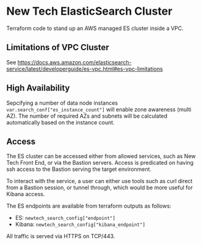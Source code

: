# New Tech ElasticSearch Cluster
Terraform code to stand up an AWS managed ES cluster inside a VPC.

## Limitations of VPC Cluster
See https://docs.aws.amazon.com/elasticsearch-service/latest/developerguide/es-vpc.html#es-vpc-limitations

## High Availability
Sepcifying a number of data node instances `var.search_conf["es_instance_count"]` will enable zone awareness (multi AZ). The number of required AZs and subnets will be calculated automatically based on the instance count.

## Access
The ES cluster can be accessed either from allowed services, such as New Tech Front End, or via the Bastion servers. Access is predicated on having ssh access to the Bastion serving the target environment.

To interact with the service, a user can either use tools such as curl direct from a Bastion session, or tunnel through, which would be more useful for Kibana access.

The ES endpoints are available from terraform outputs as follows:
- ES:  `newtech_search_config["endpoint"]` 
- Kibana:  `newtech_search_config["kibana_endpoint"]` 

All traffic is served via HTTPS on TCP/443.